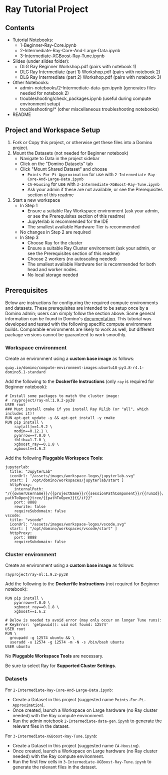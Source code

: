 # Ray Tutorial Project

## Contents

* Tutorial Notebooks:
  * 1-Beginner-Ray-Core.ipynb
  * 2-Intermediate-Ray-Core-And-Large-Data.ipynb
  * 3-Intermediate-XGBoost-Ray-Tune.ipynb
* Slides (under slides folder):
  * DLG Ray Beginner Workshop.pdf (pairs with notebook 1)
  * DLG Ray Intermediate (part 1) Workshop.pdf (pairs with notebook 2)
  * DLG Ray Intermediate (part 2) Workshop.pdf (pairs with notebook 3)
* Other Notebooks:
  * admin-notebooks/2-Intermediate-data-gen.ipynb (generates files needed for notebook 2)
  * troubleshooting/check_packages.ipynb (useful during compute environment setup)
  * troubleshooting/* (other miscellaneous troubleshooting notebooks)
* README

## Project and Workspace Setup

1. Fork or Copy this project, or otherwise get these files into a Domino project.
2. Mount the Datasets (not needed for Beginner notebook)
   * Navigate to Data in the project sidebar
   * Click on the "Domino Datasets" tab
   * Click "Mount Shared Dataset" and choose
       * `Points-For-Pi-Approximation` for use with `2-Intermediate-Ray-Core-And-Large-Data.ipynb`
       * `CA-Housing` for use with `3-Intermediate-XGBoost-Ray-Tune.ipynb`
       * Ask your admin if these are not available, or see the Prerequisites section of this readme
2. Start a new workspace
    * In Step 1
        * Ensure a suitable Ray Workspace environment (ask your admin, or see the Prerequisites section of this readme)
        * Jupyterlab is recommended for the IDE
        * The smallest available Hardware Tier is recommended
    * No changes in Step 2 are required
    * In Step 3
        * Choose Ray for the cluster
        * Ensure a suitable Ray Cluster environment (ask your admin, or see the Prerequisites section of this readme)
        * Choose 2 workers (no autoscaling needed)
        * The smallest available Hardware tier is recommended for both head and worker nodes.
        * No local storage needed


## Prerequisites

Below are instructions for configuring the required compute environments and datasets.
These prerequisites are intended to be setup once by a Domino admin; users can simply follow the section above.
Some general information can be found in Domino's [documentation](https://docs.dominodatalab.com/en/latest/user_guide/190175/configure-prerequisites/#creating_compute_ray_env).
This tutorial was developed and tested with the following specific compute environment builds.
Comparable environments are likely to work as well, but different package versions cannot be guaranteed to work smoothly.

### Workspace environment

Create an environment using a **custom base image** as follows:
```
quay.io/domino/compute-environment-images:ubuntu18-py3.8-r4.1-domino5.1-standard
```

Add the following to the **Dockerfile Instructions** (only `ray` is required for Beginner notebook):
```
# Install some packages to match the cluster image:
#  rayproject/ray-ml:1.9.2-py38
USER root
### Must install cmake if you install Ray RLlib (or "all", which includes it)!
RUN apt-get update -y && apt-get install -y cmake
RUN pip install \
    ray[all]==1.9.2 \
    modin==0.12.1 \
    pyarrow==7.0.0 \
    tblib==1.7.0 \
    xgboost_ray==0.1.8 \
    xgboost==1.6.2
```

Add the following **Pluggable Workspace Tools**:
```
jupyterlab:
  title: "JupyterLab"
  iconUrl: "/assets/images/workspace-logos/jupyterlab.svg"
  start: [  /opt/domino/workspaces/jupyterlab/start ]
  httpProxy:
    internalPath: "/{{ownerUsername}}/{{projectName}}/{{sessionPathComponent}}/{{runId}}/{{#if pathToOpen}}tree/{{pathToOpen}}{{/if}}"
    port: 8888
    rewrite: false
    requireSubdomain: false
vscode:
  title: "vscode"
  iconUrl: "/assets/images/workspace-logos/vscode.svg"
  start: [ "/opt/domino/workspaces/vscode/start" ]
  httpProxy:
    port: 8888
    requireSubdomain: false
```

### Cluster environment

Create an environment using a **custom base image** as follows:
```
rayproject/ray-ml:1.9.2-py38
```

Add the following to the **Dockerfile Instructions** (not required for Beginner notebook):
```
RUN pip install \
    pyarrow==7.0.0 \
    xgboost_ray==0.1.8 \
    xgboost==1.6.2

# Below is needed to avoid error (may only occur on longer Tune runs):
# KeyError: 'getpwuid(): uid not found: 12574'
USER root
RUN \
  groupadd -g 12574 ubuntu && \
  useradd -u 12574 -g 12574 -m -N -s /bin/bash ubuntu
USER ubuntu
```

No **Pluggable Workspace Tools** are necessary.

Be sure to select Ray for **Supported Cluster Settings**.

### Datasets

For `2-Intermediate-Ray-Core-And-Large-Data.ipynb`:
* Create a Dataset in this project (suggested name `Points-For-Pi-Approximation`).
* Once created, launch a Workspace on Large hardware (no Ray cluster needed) with the Ray compute environment.
* Run the admin notebook `2-Intermediate-data-gen.ipynb` to generate the relevant files in the dataset.

For `3-Intermediate-XGBoost-Ray-Tune.ipynb`:
* Create a Dataset in this project (suggested name `CA-Housing`).
* Once created, launch a Workspace on Large hardware (no Ray cluster needed) with the Ray compute environment.
* Run the first few cells in `3-Intermediate-XGBoost-Ray-Tune.ipynb` to generate the relevant files in the dataset.
